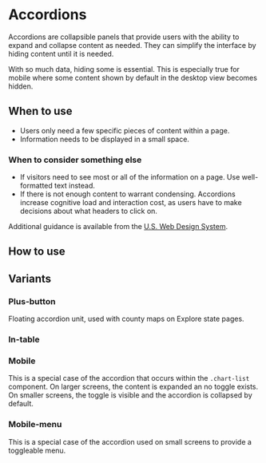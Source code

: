 # Accordions

Accordions are collapsible panels that provide users with the ability to expand
and collapse content as needed. They can simplify the interface by hiding
content until it is needed.

With so much data, hiding some is essential. This is especially true for mobile
where some content shown by default in the desktop view becomes hidden.


## When to use

- Users only need a few specific pieces of content within a page.
- Information needs to be displayed in a small space.


### When to consider something else

- If visitors need to see most or all of the information on a page. Use
  well-formatted text instead.
- If there is not enough content to warrant condensing. Accordions increase
  cognitive load and interaction cost, as users have to make decisions about what
  headers to click on.

Additional guidance is available from the [U.S. Web Design
System](https://designsystem.digital.gov/components/accordions/).


## How to use


## Variants


### Plus-button

Floating accordion unit, used with county maps on Explore state pages.


### In-table


### Mobile

This is a special case of the accordion that occurs within the `.chart-list`
component. On larger screens, the content is expanded an no toggle exists. On
smaller screens, the toggle is visible and the accordion is collapsed by
default.


### Mobile-menu

This is a special case of the accordion used on small screens to provide a
toggleable menu.
